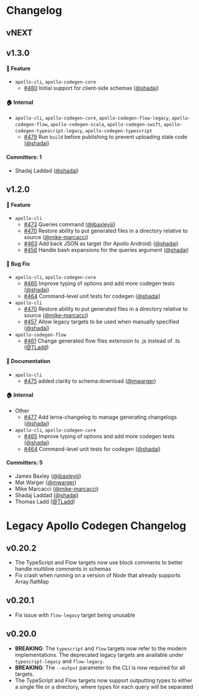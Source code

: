# Changelog
## vNEXT

## v1.3.0
#### :rocket: Feature
* `apollo-cli`, `apollo-codegen-core`
  * [#480](https://github.com/apollographql/apollo-cli/pull/480) Initial support for client-side schemas ([@shadaj](https://github.com/shadaj))

#### :house: Internal
* `apollo-cli`, `apollo-codegen-core`, `apollo-codegen-flow-legacy`, `apollo-codegen-flow`, `apollo-codegen-scala`, `apollo-codegen-swift`, `apollo-codegen-typescript-legacy`, `apollo-codegen-typescript`
  * [#479](https://github.com/apollographql/apollo-cli/pull/479) Run `build` before publishing to prevent uploading stale code ([@shadaj](https://github.com/shadaj))

#### Committers: 1
- Shadaj Laddad ([@shadaj](https://github.com/shadaj))

## v1.2.0
#### :rocket: Feature
* `apollo-cli`
  * [#473](https://github.com/apollographql/apollo-cli/pull/473) Queries command ([@jbaxleyiii](https://github.com/jbaxleyiii))
  * [#470](https://github.com/apollographql/apollo-cli/pull/470) Restore ability to put generated files in a directory relative to source ([@mike-marcacci](https://github.com/mike-marcacci))
  * [#463](https://github.com/apollographql/apollo-cli/pull/463) Add back JSON as target (for Apollo Android) ([@shadaj](https://github.com/shadaj))
  * [#456](https://github.com/apollographql/apollo-cli/pull/456) Handle bash expansions for the queries argument ([@shadaj](https://github.com/shadaj))

#### :bug: Bug Fix
* `apollo-cli`, `apollo-codegen-core`
  * [#465](https://github.com/apollographql/apollo-cli/pull/465) Improve typing of options and add more codegen tests ([@shadaj](https://github.com/shadaj))
  * [#464](https://github.com/apollographql/apollo-cli/pull/464) Command-level unit tests for codegen ([@shadaj](https://github.com/shadaj))
* `apollo-cli`
  * [#470](https://github.com/apollographql/apollo-cli/pull/470) Restore ability to put generated files in a directory relative to source ([@mike-marcacci](https://github.com/mike-marcacci))
  * [#457](https://github.com/apollographql/apollo-cli/pull/457) Allow legacy targets to be used when manually specified ([@shadaj](https://github.com/shadaj))
* `apollo-codegen-flow`
  * [#461](https://github.com/apollographql/apollo-cli/pull/461) Change generated flow files extension to .js instead of .ts ([@TLadd](https://github.com/TLadd))

#### :memo: Documentation
* `apollo-cli`
  * [#475](https://github.com/apollographql/apollo-cli/pull/475) added clarity to schema:download ([@mwarger](https://github.com/mwarger))

#### :house: Internal
* Other
  * [#477](https://github.com/apollographql/apollo-cli/pull/477) Add lerna-changelog to manage generating changelogs ([@shadaj](https://github.com/shadaj))
* `apollo-cli`, `apollo-codegen-core`
  * [#465](https://github.com/apollographql/apollo-cli/pull/465) Improve typing of options and add more codegen tests ([@shadaj](https://github.com/shadaj))
  * [#464](https://github.com/apollographql/apollo-cli/pull/464) Command-level unit tests for codegen ([@shadaj](https://github.com/shadaj))

#### Committers: 5
- James Baxley ([@jbaxleyiii](https://github.com/jbaxleyiii))
- Mat Warger ([@mwarger](https://github.com/mwarger))
- Mike Marcacci ([@mike-marcacci](https://github.com/mike-marcacci))
- Shadaj Laddad ([@shadaj](https://github.com/shadaj))
- Thomas Ladd ([@TLadd](https://github.com/TLadd))

# Legacy Apollo Codegen Changelog
## v0.20.2
+ The TypeScript and Flow targets now use block comments to better handle multiline comments in schemas
+ Fix crash when running on a version of Node that already supports Array.flatMap

## v0.20.1
+ Fix issue with `flow-legacy` target being unusable

## v0.20.0
+ **BREAKING**: The `typescript` and `flow` targets now refer to the modern implementations. The deprecated legacy targets are available under `typescript-legacy` and `flow-legacy`.
+ **BREAKING**: The `--output` parameter to the CLI is now required for all targets.
+ The TypeScript and Flow targets now support outputting types to either a single file or a directory, where types for each query will be separated
